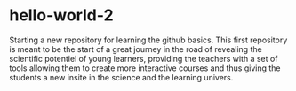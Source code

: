 # hello-world-2
Starting a new repository for learning the github basics.
This first repository is meant to be the start of a great journey in the road of revealing the scientific potentiel of young learners, providing the teachers with a set of tools allowing them to create more interactive courses and thus giving the students a new insite in the science and the learning univers.
